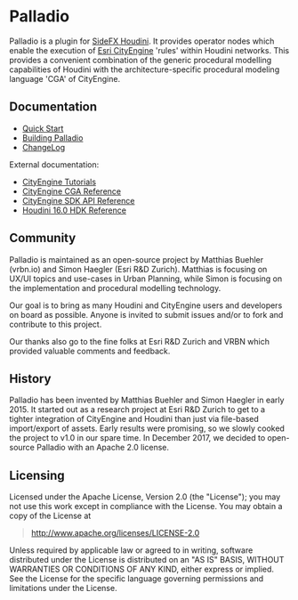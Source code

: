 # Palladio

Palladio is a plugin for [SideFX Houdini](https://www.sidefx.com). It provides operator nodes which enable the execution of [Esri CityEngine](http://www.esri.com/software/cityengine) 'rules' within Houdini networks. This provides a convenient combination of the generic procedural modelling capabilities of Houdini with the architecture-specific procedural modeling language 'CGA' of CityEngine.

## Documentation

* [Quick Start](doc/USAGE.md)
* [Building Palladio](doc/BUILD.md)
* [ChangeLog](doc/CHANGELOG.md)

External documentation:
* [CityEngine Tutorials](http://desktop.arcgis.com/en/cityengine/latest/tutorials/introduction-to-the-cityengine-tutorials.htm)
* [CityEngine CGA Reference](http://desktop.arcgis.com/en/cityengine/latest/cga/cityengine-cga-introduction.htm)
* [CityEngine SDK API Reference](https://esri.github.io/esri-cityengine-sdk/html/index.html)
* [Houdini 16.0 HDK Reference](http://www.sidefx.com/docs/hdk16.0/)  

## Community

Palladio is maintained as an open-source project by Matthias Buehler (vrbn.io) and Simon Haegler (Esri R&D Zurich). Matthias is focusing on UX/UI topics and use-cases in Urban Planning, while Simon is focusing on the implementation and procedural modelling technology.

Our goal is to bring as many Houdini and CityEngine users and developers on board as possible. Anyone is invited to submit issues and/or to fork and contribute to this project.

Our thanks also go to the fine folks at Esri R&D Zurich and VRBN which provided valuable comments and feedback.

## History

Palladio has been invented by Matthias Buehler and Simon Haegler in early 2015. It started out as a research project at Esri R&D Zurich to get to a tighter integration of CityEngine and Houdini than just via file-based import/export of assets. Early results were promising, so we slowly cooked the project to v1.0 in our spare time. In December 2017, we decided to open-source Palladio with an Apache 2.0 license.


## Licensing

Licensed under the Apache License, Version 2.0 (the "License");
you may not use this work except in compliance with the License.
You may obtain a copy of the License at

> http://www.apache.org/licenses/LICENSE-2.0

Unless required by applicable law or agreed to in writing, software
distributed under the License is distributed on an "AS IS" BASIS,
WITHOUT WARRANTIES OR CONDITIONS OF ANY KIND, either express or implied.
See the License for the specific language governing permissions and
limitations under the License.
